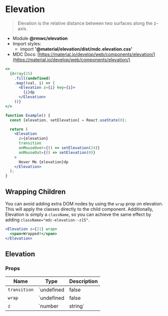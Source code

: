 # Elevation

> Elevation is the relative distance between two surfaces along the z-axis.

- Module **@rmwc/elevation**
- Import styles:
  - import **'@material/elevation/dist/mdc.elevation.css'**
- MDC Docs: [https://material.io/develop/web/components/elevation/](https://material.io/develop/web/components/elevation/)

```jsx
<>
  {Array(25)
    .fill(undefined)
    .map((val, i) => (
      <Elevation z={i} key={i}>
        {i}dp
      </Elevation>
    ))}
</>
```

```jsx
function Example() {
  const [elevation, setElevation] = React.useState(0);

  return (
    <Elevation
      z={elevation}
      transition
      onMouseOver={() => setElevation(24)}
      onMouseOut={() => setElevation(0)}
    >
      Hover Me {elevation}dp
    </Elevation>
  );
}
```

## Wrapping Children

You can avoid adding extra DOM nodes by using the `wrap` prop on elevation. This will apply the classes directly to the child component. Additionally, Elevation is simply a `className`, so you can achieve the same effect by adding `className="mdc-elevation--z15"`.

```jsx
<Elevation z={21} wrap>
  <span>Wrapped!</span>
</Elevation>
```

## Elevation
### Props

| Name | Type | Description |
|------|------|-------------|
| `transition` | `undefined | false | true` | Allows for smooth transitions between elevations when the z value changes. |
| `wrap` | `undefined | false | true` | Allows the elevation classes to be merged onto the child component instead of creating an new DOM node. |
| `z` | `number | string` | A number from 0 - 24 for different levels of elevation |


